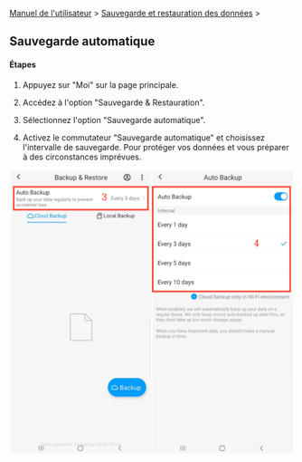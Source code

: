[Manuel de l'utilisateur](/dragonnest/drawnote/manual/fr) > [Sauvegarde et restauration des données](/dragonnest/drawnote/manual/fr/data_backup_and_recovery) >

Sauvegarde automatique
---
#### Étapes

1. Appuyez sur "Moi" sur la page principale.

2. Accédez à l'option "Sauvegarde & Restauration".

3. Sélectionnez l'option "Sauvegarde automatique".

4. Activez le commutateur "Sauvegarde automatique" et choisissez l'intervalle de sauvegarde. Pour protéger vos données et vous préparer à des circonstances imprévues.

![Sauvegarde automatique](imgs/automatic_backup1.png)